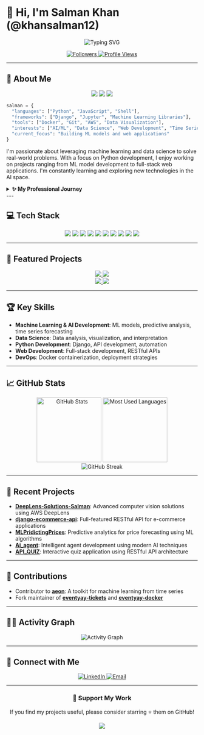 # 👋 Hi, I'm Salman Khan (@khansalman12)

<div align="center">
  <img src="https://readme-typing-svg.herokuapp.com?font=Fira+Code&pause=1000&color=2986CC&center=true&vCenter=true&width=435&lines=Python+Developer;Machine+Learning+Enthusiast;Data+Scientist;Full+Stack+Developer" alt="Typing SVG" />
  
  <br />
  
  <p>
    <a href="https://github.com/khansalman12?tab=followers">
      <img alt="Followers" src="https://img.shields.io/github/followers/khansalman12?style=for-the-badge&logo=github&color=236ad3" />
    </a>
    <a href="https://github.com/khansalman12">
      <img alt="Profile Views" src="https://komarev.com/ghpvc/?username=khansalman12&style=for-the-badge&color=1DA1F2" />
    </a>
  </p>
</div>

---

## 🚀 About Me

<div align="center">
  <img src="https://img.shields.io/badge/Focus-Machine%20Learning-brightgreen" />
  <img src="https://img.shields.io/badge/Passion-Data%20Science-blue" />
  <img src="https://img.shields.io/badge/Expertise-Python%20Development-orange" />
</div>

```python
salman = {
  "languages": ["Python", "JavaScript", "Shell"],
  "frameworks": ["Django", "Jupyter", "Machine Learning Libraries"],
  "tools": ["Docker", "Git", "AWS", "Data Visualization"],
  "interests": ["AI/ML", "Data Science", "Web Development", "Time Series Analysis"],
  "current_focus": "Building ML models and web applications"
}
```

<div align="left">
  <p>
    I'm passionate about leveraging machine learning and data science to solve real-world problems. With a focus on Python development, I enjoy working on projects ranging from ML model development to full-stack web applications. I'm constantly learning and exploring new technologies in the AI space.
  </p>
  
  <details>
    <summary><b>✨ My Professional Journey</b></summary>
    <br/>
    <p>
      With expertise in data-driven solutions, I specialize in transforming complex datasets into actionable insights. My experience spans across multiple domains, applying AI/ML techniques to develop scalable solutions that drive business value and technical innovation.
    </p>
  </details>
</div>
---

## 💻 Tech Stack

<div align="center">
  <img src="https://img.shields.io/badge/Python-3776AB?style=for-the-badge&logo=python&logoColor=white" />
  <img src="https://img.shields.io/badge/Django-092E20?style=for-the-badge&logo=django&logoColor=white" />
  <img src="https://img.shields.io/badge/Jupyter-F37626?style=for-the-badge&logo=jupyter&logoColor=white" />
  <img src="https://img.shields.io/badge/Docker-2496ED?style=for-the-badge&logo=docker&logoColor=white" />
  <img src="https://img.shields.io/badge/Git-F05032?style=for-the-badge&logo=git&logoColor=white" />
  <img src="https://img.shields.io/badge/AWS-232F3E?style=for-the-badge&logo=amazon-aws&logoColor=white" />
  <img src="https://img.shields.io/badge/Machine_Learning-FF6F00?style=for-the-badge&logo=tensorflow&logoColor=white" />
  <img src="https://img.shields.io/badge/JavaScript-F7DF1E?style=for-the-badge&logo=javascript&logoColor=black" />
  <img src="https://img.shields.io/badge/Data_Analysis-4285F4?style=for-the-badge&logo=google-analytics&logoColor=white" />
  <img src="https://img.shields.io/badge/Shell-4EAA25?style=for-the-badge&logo=gnu-bash&logoColor=white" />
</div>

---

## 🌟 Featured Projects

<div align="center">
  <a href="https://github.com/khansalman12/DeepLens-Solutions-Salman">
    <img src="https://github-readme-stats.vercel.app/api/pin/?username=khansalman12&repo=DeepLens-Solutions-Salman&theme=react&hide_border=true" />
  </a>
  <a href="https://github.com/khansalman12/django-ecommerce-api">
    <img src="https://github-readme-stats.vercel.app/api/pin/?username=khansalman12&repo=django-ecommerce-api&theme=react&hide_border=true" />
  </a>
</div>

<div align="center">
  <a href="https://github.com/khansalman12/MLPridictingPrices">
    <img src="https://github-readme-stats.vercel.app/api/pin/?username=khansalman12&repo=MLPridictingPrices&theme=react&hide_border=true" />
  </a>
  <a href="https://github.com/khansalman12/Ai_agent">
    <img src="https://github-readme-stats.vercel.app/api/pin/?username=khansalman12&repo=Ai_agent&theme=react&hide_border=true" />
  </a>
</div>

---

## 🏆 Key Skills

- **Machine Learning & AI Development**: ML models, predictive analysis, time series forecasting
- **Data Science**: Data analysis, visualization, and interpretation
- **Python Development**: Django, API development, automation
- **Web Development**: Full-stack development, RESTful APIs
- **DevOps**: Docker containerization, deployment strategies

---

## 📈 GitHub Stats

<div align="center">
  <img src="https://github-readme-stats.vercel.app/api?username=khansalman12&show_icons=true&count_private=true&hide=issues&theme=react&hide_border=true" alt="GitHub Stats" height="170" />
  <img src="https://github-readme-stats.vercel.app/api/top-langs/?username=khansalman12&layout=compact&theme=react&hide_border=true" alt="Most Used Languages" height="170" />
</div>

<div align="center">
  <img src="https://github-readme-streak-stats.herokuapp.com/?user=khansalman12&theme=react&hide_border=true" alt="GitHub Streak" />
</div>

---

## 🌱 Recent Projects

- **[DeepLens-Solutions-Salman](https://github.com/khansalman12/DeepLens-Solutions-Salman)**: Advanced computer vision solutions using AWS DeepLens
- **[django-ecommerce-api](https://github.com/khansalman12/django-ecommerce-api)**: Full-featured RESTful API for e-commerce applications
- **[MLPridictingPrices](https://github.com/khansalman12/MLPridictingPrices)**: Predictive analytics for price forecasting using ML algorithms
- **[Ai_agent](https://github.com/khansalman12/Ai_agent)**: Intelligent agent development using modern AI techniques
- **[API_QUIZ](https://github.com/khansalman12/API_QUIZ)**: Interactive quiz application using RESTful API architecture

---

## 🔬 Contributions

- Contributor to **[aeon](https://github.com/aeon-toolkit/aeon)**: A toolkit for machine learning from time series
- Fork maintainer of **[eventyay-tickets](https://github.com/fossasia/eventyay-tickets)** and **[eventyay-docker](https://github.com/fossasia/eventyay-docker)**

---

## 🏃‍♂️ Activity Graph

<div align="center">
  <img alt="Activity Graph" src="https://github-readme-activity-graph.vercel.app/graph?username=khansalman12&theme=react-dark&hide_border=true" />
</div>

---

## 🔗 Connect with Me

<div align="center">
  <a href="https://www.linkedin.com/in/salman-khan-7b6549323/">
    <img src="https://img.shields.io/badge/LinkedIn-0077B5?style=for-the-badge&logo=linkedin&logoColor=white" alt="LinkedIn" />
  </a>
 
  <a href="salmancsc28@gmail.com">
    <img src="https://img.shields.io/badge/Email-D14836?style=for-the-badge&logo=gmail&logoColor=white" alt="Email" />
  </a>
</div>

---

<div align="center">
  <h3>💖 Support My Work</h3>
  <p>If you find my projects useful, please consider starring ⭐ them on GitHub!</p>
  
  <img src="https://forthebadge.com/images/badges/built-with-love.svg" />
</div>

<!-- Last updated: April 12, 2025 -->
